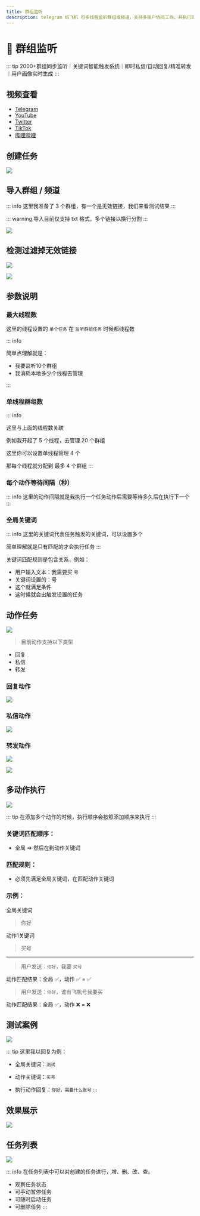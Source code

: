 ```yaml
---
title: 群组监听
description: telegram 纸飞机 可多线程监听群组或频道，支持多账户协同工作，并执行回复、私信、转发等操作，实现精准截流
---
```


# 📡 群组监听

::: tip
<span class="counter">2000+</span>群组同步监听｜关键词智能触发系统｜即时私信/自动回复/精准转发｜用户画像实时生成
:::

## 视频查看

- [Telegram](https://t.me/tgxproc/14)
- [YouTube](https://t.me/tgxproc/14)
- [Twitter](https://t.me/tgxproc/14)
- [TikTok](https://t.me/tgxproc/14)
- [哔哩哔哩](https://t.me/tgxproc/14)

## 创建任务

![](../assets/monitor/jiantin_1.png)


## 导入群组 / 频道

::: info
这里我准备了 3 个群组，有一个是无效链接，我们来看测试结果
:::

::: warning
导入目前仅支持 txt 格式，多个链接以换行分割
:::

![](../assets/join/join_2.png)

## 检测过滤掉无效链接

![](../assets/join/join_3.png)

![](../assets/join/join_4.png)

## 参数说明

### 最大线程数

这里的线程设置的 `单个任务` 在 `监听群组任务` 时候都线程数

::: info


简单点理解就是：
- 我要监听10个群组
- 我消耗本地多少个线程去管理

:::

### 单线程群组数

::: info

这里与上面的线程数关联

例如我开起了 5 个线程，去管理 20 个群组

这里你可以设置单线程管理 4 个

那每个线程就分配到 最多 4 个群组
:::

### 每个动作等待间隔（秒）

::: info
这里的动作间隔就是我执行一个任务动作后需要等待多久后在执行下一个
:::

### 全局关键词

::: info
这里的关键词代表任务触发的关键词，可以设置多个

简单理解就是只有匹配的才会执行任务
:::

关键词匹配规则是包含关系，例如：

- 用户输入文本：我需要买 `号`
- 关键词设置的：号
- 这个就满足条件
- 这时候就会出触发设置的任务

## 动作任务

![](../assets/monitor/jiantin_2.png)

> 目前动作支持以下类型

- 回复
- 私信
- 转发

### 回复动作

![](../assets/monitor/jiantin_4.png)

### 私信动作

![](../assets/monitor/jiantin_6.png)

### 转发动作

![](../assets/monitor/jiantin_7.png)

![](../assets/monitor/jiantin_8.png)

## 多动作执行

![](../assets/monitor/jiantin_5.png)

::: tip
在添加多个动作的时候，执行顺序会按照添加顺序来执行
:::

### 关键词匹配顺序：

- 全局 => 然后在到动作关键词

### 匹配规则：

- 必须先满足全局关键词，在匹配动作关键词

### 示例：

全局关键词

> 你好

动作1关键词 

>买号
--- 
> 用户发送：`你好`，我要 `买号`

动作匹配结果：全局 ✅，动作 ✅ = ✅

> 用户发送：`你好`，谁有飞机号我要买

动作匹配结果：全局 ✅，动作 ❌ = ❌


## 测试案例

![](../assets/monitor/jiantin_9.png)

::: tip
这里我以回复为例：

- 全局关键词：`测试`

- 动作关键词：`买号`

- 执行动作回复：`你好，需要什么账号`
:::


## 效果展示

![](../assets/monitor/jiantin_11.png)

## 任务列表

![](../assets/monitor/jiantin_10.png)

::: info
在任务列表中可以对创建的任务进行，增、删、改、查。

- 观察任务状态
- 可手动暂停任务
- 可随时启动任务
- 可删除任务
:::
